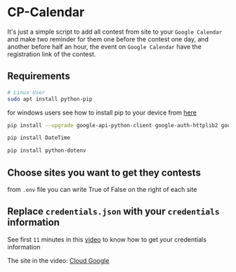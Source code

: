 # CP-Calendar

It's just a simple script to add all contest from site to your `Google Calendar` and make two reminder for them one before the contest one day, and another before half an hour, the event on `Google Calendar` have the registration link of the contest.

## Requirements

```bash
# Linux User
sudo apt install python-pip
```

for windows users see how to install pip to your device from [here](https://www.activestate.com/resources/quick-reads/how-to-install-pip-on-windows/)


```bash
pip install --upgrade google-api-python-client google-auth-httplib2 google-auth-oauthlib
```

```bash
pip install DateTime
```

```bash
pip install python-dotenv
```

## Choose sites you want to get they contests

from `.env` file you can write True of False on the right of each site

## Replace `credentials.json` with your `credentials` information

See first `11` minutes in this [video](https://www.youtube.com/watch?v=eRHvfNKcwMQ&t=1629s&ab_channel=Cndro) to know how to get your credentials information

The site in the video: [Cloud Google](https://console.cloud.google.com/)
